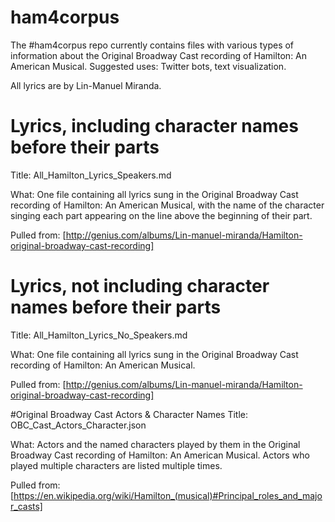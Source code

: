 # ham4corpus
The #ham4corpus repo currently contains files with various types of information about the Original Broadway Cast recording of Hamilton: An American Musical. Suggested uses: Twitter bots, text visualization. 

All lyrics are by Lin-Manuel Miranda. 

# Lyrics, including character names before their parts
Title: All_Hamilton_Lyrics_Speakers.md

What: One file containing all lyrics sung in the Original Broadway Cast recording of Hamilton: An American Musical, with the name of the character singing each part appearing on the line above the beginning of their part.

Pulled from: [http://genius.com/albums/Lin-manuel-miranda/Hamilton-original-broadway-cast-recording]

# Lyrics, not including character names before their parts
Title: All_Hamilton_Lyrics_No_Speakers.md

What: One file containing all lyrics sung in the Original Broadway Cast recording of Hamilton: An American Musical.

Pulled from: [http://genius.com/albums/Lin-manuel-miranda/Hamilton-original-broadway-cast-recording]

#Original Broadway Cast Actors & Character Names
Title: OBC_Cast_Actors_Character.json

What: Actors and the named characters played by them in the Original Broadway Cast recording of Hamilton: An American Musical. Actors who played multiple characters are listed multiple times.

Pulled from: [https://en.wikipedia.org/wiki/Hamilton_(musical)#Principal_roles_and_major_casts]
